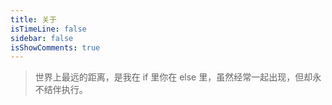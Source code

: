 ```yaml
---
title: 关于
isTimeLine: false
sidebar: false
isShowComments: true
---
```


>世界上最远的距离，是我在 if 里你在 else 里，虽然经常一起出现，但却永不结伴执行。

<Vssue />